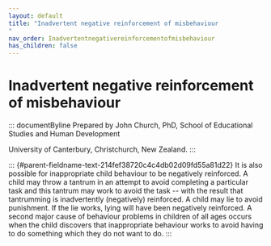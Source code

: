```yaml
---
layout: default
title: "Inadvertent negative reinforcement of misbehaviour 
"
nav_order: Inadvertentnegativereinforcementofmisbehaviour
has_children: false
---
```

# Inadvertent negative reinforcement of misbehaviour 


::: documentByline
Prepared by John Church, PhD, School of Educational Studies and Human
Development

University of Canterbury, Christchurch, New Zealand.
:::

::: {#parent-fieldname-text-214fef38720c4c4db02d09fd55a81d22}
It is also possible for inappropriate child behaviour to be negatively
reinforced. A child may throw a tantrum in an attempt to avoid
completing a particular task and this tantrum may work to avoid the task
-- with the result that tantrumming is inadvertently (negatively)
reinforced. A child may lie to avoid punishment. If the lie works, lying
will have been negatively reinforced. A second major cause of behaviour
problems in children of all ages occurs when the child discovers that
inappropriate behaviour works to avoid having to do something which they
do not want to do.
:::
